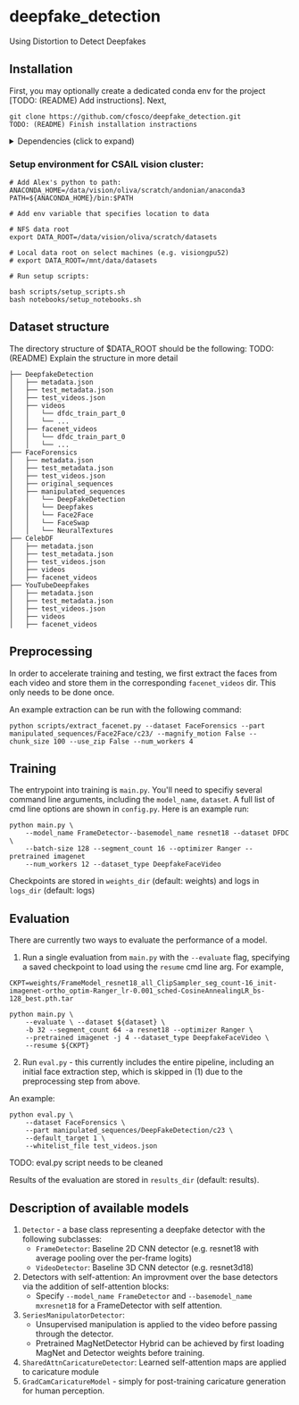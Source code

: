# deepfake_detection
Using Distortion to Detect Deepfakes

## Installation

First, you may optionally create a dedicated conda env for the project [TODO: (README) Add instructions]. Next,

```
git clone https://github.com/cfosco/deepfake_detection.git
TODO: (README) Finish installation instractions
```

<details>
  <summary> Dependencies (click to expand) </summary>

  ## Dependencies
  - PyTorch >= 1.4
  - torchvision
  - torchvideo
  - lintel
  - pretorched (`dev` branch)

TODO: (README) Finish writing instructions.
</details>

### Setup environment for CSAIL vision cluster:
```
# Add Alex's python to path:
ANACONDA_HOME=/data/vision/oliva/scratch/andonian/anaconda3
PATH=${ANACONDA_HOME}/bin:$PATH

# Add env variable that specifies location to data

# NFS data root
export DATA_ROOT=/data/vision/oliva/scratch/datasets

# Local data root on select machines (e.g. visiongpu52)
# export DATA_ROOT=/mnt/data/datasets

# Run setup scripts:

bash scripts/setup_scripts.sh
bash notebooks/setup_notebooks.sh
```

## Dataset structure
The directory structure of $DATA_ROOT should be the following:
TODO: (README) Explain the structure in more detail
```
├── DeepfakeDetection
│   ├── metadata.json
│   ├── test_metadata.json
│   ├── test_videos.json
│   ├── videos
│   │   └── dfdc_train_part_0
│   │   └── ...
│   ├── facenet_videos
│   │   └── dfdc_train_part_0
│   │   └── ...
├── FaceForensics
│   ├── metadata.json
│   ├── test_metadata.json
│   ├── test_videos.json
│   ├── original_sequences
│   ├── manipulated_sequences
│   │   └── DeepFakeDetection
│   │   └── Deepfakes
│   │   └── Face2Face
│   │   └── FaceSwap
│   │   └── NeuralTextures
├── CelebDF
│   ├── metadata.json
│   ├── test_metadata.json
│   ├── test_videos.json
│   ├── videos
│   ├── facenet_videos
├── YouTubeDeepfakes
│   ├── metadata.json
│   ├── test_metadata.json
│   ├── test_videos.json
│   ├── videos
│   ├── facenet_videos
```


## Preprocessing

In order to accelerate training and testing, we first extract the faces from each video and store them in the corresponding `facenet_videos` dir. This only needs to be done once.

An example extraction can be run with the following command:

```
python scripts/extract_facenet.py --dataset FaceForensics --part manipulated_sequences/Face2Face/c23/ --magnify_motion False --chunk_size 100 --use_zip False --num_workers 4
```

## Training

The entrypoint into training is `main.py`. You'll need to specifiy several command line arguments, including the `model_name`, `dataset`. A full list of cmd line options are shown in `config.py`. Here is an example run:

```
python main.py \
    --model_name FrameDetector--basemodel_name resnet18 --dataset DFDC \
    --batch-size 128 --segment_count 16 --optimizer Ranger --pretrained imagenet
    --num_workers 12 --dataset_type DeepfakeFaceVideo
```
Checkpoints are stored in `weights_dir` (default: weights) and logs in `logs_dir` (default: logs)

## Evaluation

There are currently two ways to evaluate the performance of a model.

1. Run a single evaluation from `main.py` with the `--evaluate` flag, specifying a saved checkpoint to load using the `resume` cmd line arg. For example,

```
CKPT=weights/FrameModel_resnet18_all_ClipSampler_seg_count-16_init-imagenet-ortho_optim-Ranger_lr-0.001_sched-CosineAnnealingLR_bs-128_best.pth.tar

python main.py \
    --evaluate \ --dataset ${dataset} \
    -b 32 --segment_count 64 -a resnet18 --optimizer Ranger \
    --pretrained imagenet -j 4 --dataset_type DeepfakeFaceVideo \
    --resume ${CKPT}
```

2. Run `eval.py` - this currently includes the entire pipeline, including an initial face extraction step, which is skipped in (1) due to the preprocessing step from above.

An example:
```
python eval.py \
    --dataset FaceForensics \
    --part manipulated_sequences/DeepFakeDetection/c23 \
    --default_target 1 \
    --whitelist_file test_videos.json
```
TODO: eval.py script needs to be cleaned

Results of the evaluation are stored in `results_dir` (default: results).

## Description of available models

1. `Detector` - a base class representing a deepfake detector with the following subclasses:
    - `FrameDetector`:  Baseline 2D CNN detector (e.g. resnet18 with average pooling over the per-frame logits)
    - `VideoDetector`:  Baseline 3D CNN detector (e.g. resnet3d18)
2. Detectors with self-attention: An improvment over the base detectors via the addition of self-attention blocks:
    - Specify `--model_name FrameDetector` and `--basemodel_name mxresnet18` for a FrameDetector with self attention.
3. `SeriesManipulatorDetector`:
    - Unsupervised manipulation is applied to the video before passing through the detector.
    - Pretrained MagNetDetector Hybrid can be achieved by first loading MagNet and Detector weights before training.
4. `SharedAttnCaricatureDetector`: Learned self-attention maps are applied to caricature module
5. `GradCamCaricatureModel` - simply for post-training caricature generation for human perception.
